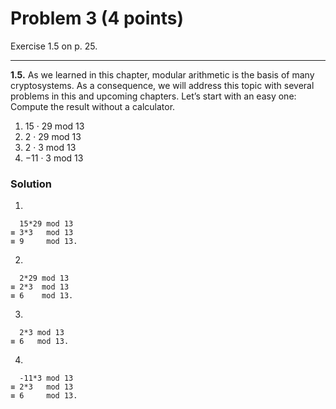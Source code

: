 # Problem 3 (4 points)

Exercise 1.5 on p. 25.

---

**1.5.** As we learned in this chapter, modular arithmetic is the basis of many cryptosystems. As a consequence, we will address this topic with several problems in this and upcoming chapters.
Let’s start with an easy one: Compute the result without a calculator.
1. 15 · 29 mod 13
2. 2 · 29 mod 13
3. 2 · 3 mod 13
4. −11 · 3 mod 13

### Solution

1. 
```  
  15*29 mod 13 
≡ 3*3   mod 13 
≡ 9     mod 13.
```
2. 
```
  2*29 mod 13
≡ 2*3  mod 13
≡ 6    mod 13.
```
3.
```
  2*3 mod 13
≡ 6   mod 13.
```
4. 
```
  -11*3 mod 13
≡ 2*3   mod 13
≡ 6     mod 13.
```